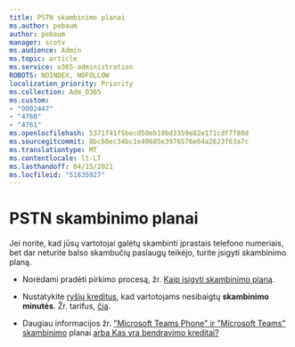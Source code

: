 ```yaml
---
title: PSTN skambinimo planai
ms.author: pebaum
author: pebaum
manager: scotv
ms.audience: Admin
ms.topic: article
ms.service: o365-administration
ROBOTS: NOINDEX, NOFOLLOW
localization_priority: Priority
ms.collection: Adm_O365
ms.custom:
- "9002447"
- "4760"
- "4761"
ms.openlocfilehash: 5371f41f5becd50eb19bd3359e82e171cdf7f80d
ms.sourcegitcommit: 8bc60ec34bc1e40685e3976576e04a2623f63a7c
ms.translationtype: MT
ms.contentlocale: lt-LT
ms.lasthandoff: 04/15/2021
ms.locfileid: "51835927"
---
```

# <a name="pstn-calling-plans"></a>PSTN skambinimo planai

Jei norite, kad jūsų vartotojai galėtų skambinti įprastais telefono numeriais, bet dar neturite balso skambučių paslaugų teikėjo, turite įsigyti skambinimo planą.

- Norėdami pradėti pirkimo procesą, žr. [Kaip įsigyti skambinimo planą](https://docs.microsoft.com/MicrosoftTeams/calling-plans-for-office-365).

- Nustatykite [ryšių kreditus](https://docs.microsoft.com/microsoftteams/set-up-communications-credits-for-your-organization), kad vartotojams nesibaigtų **skambinimo minutės**. Žr. tarifus, [čia](https://products.office.com/microsoft-teams/voice-calling). 

- Daugiau informacijos žr. ["Microsoft Teams Phone" ir "Microsoft Teams" skambinimo](https://docs.microsoft.com/MicrosoftTeams/calling-plan-landing-page) planai [arba Kas yra bendravimo kreditai?](https://docs.microsoft.com/microsoftteams/what-are-communications-credits)
